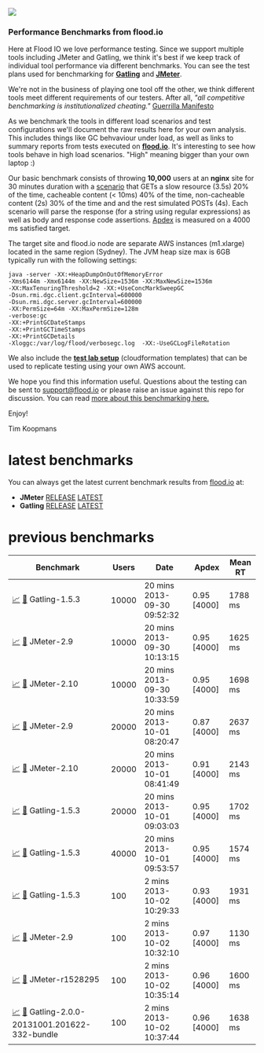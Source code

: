 ![](https://flood.io/assets/flood-logo.png)

### Performance Benchmarks from flood.io

Here at Flood IO we love performance testing. Since we support multiple tools including JMeter and Gatling, we think it's best if we keep track of individual tool performance via different benchmarks. You can see the test plans used for benchmarking for __[Gatling](./benchmarks/spec/gatling.scala)__ and __[JMeter](./benchmarks/spec/jmeter.jmx)__.

We're not in the business of playing one tool off the other, we think different tools meet different requirements of our testers. After all, _"all competitive benchmarking is institutionalized cheating."_ [Guerrilla Manifesto](http://www.perfdynamics.com/Manifesto/gcaprules.html#tth_sEc1.21)

As we benchmark the tools in different load scenarios and test configurations we'll document the raw results here for your own analysis. This includes things like GC behvaviour under load, as well as links to summary reports from tests executed on __[flood.io](https://flood.io)__. It's interesting to see how tools behave in high load scenarios. "High" meaning bigger than your own laptop :)

Our basic benchmark consists of throwing __10,000__ users at an __nginx__ site for 30 minutes duration with a [scenario](./benchmarks/spec/scenario.md) that GETs a slow resource (3.5s) 20% of the time, cacheable content (< 10ms) 40% of the time, non-cacheable content (2s) 30% of the time and and the rest simulated POSTs (4s). Each scenario will parse the response (for a string using regular expressions) as well as body and response code assertions. [Apdex](http://apdex.org) is measured on a 4000 ms satisfied target. 

The target site and flood.io node are separate AWS instances (m1.xlarge) located in the same region (Sydney). The JVM heap size max is 6GB typically run with the following settings:

```
java -server -XX:+HeapDumpOnOutOfMemoryError 
-Xms6144m -Xmx6144m -XX:NewSize=1536m -XX:MaxNewSize=1536m 
-XX:MaxTenuringThreshold=2 -XX:+UseConcMarkSweepGC 
-Dsun.rmi.dgc.client.gcInterval=600000 
-Dsun.rmi.dgc.server.gcInterval=600000 
-XX:PermSize=64m -XX:MaxPermSize=128m 
-verbose:gc 
-XX:+PrintGCDateStamps 
-XX:+PrintGCTimeStamps 
-XX:+PrintGCDetails
-Xloggc:/var/log/flood/verbosegc.log  -XX:-UseGCLogFileRotation
```

We also include the __[test lab setup](./sites)__ (cloudformation templates) that can be used to replicate testing using your own AWS account. 

We hope you find this information useful. Questions about the testing can be sent to support@flood.io or please raise an issue against this repo for discussion. You can read [more about this benchmarking here.](https://flood.io/blog/11-benchmarking-jmeter-and-gatling)

Enjoy!

Tim Koopmans

latest benchmarks
==============
You can always get the latest current benchmark results from [flood.io](https://flood.io) at:

* __JMeter__ [RELEASE](https://flood.io/benchmarks/jmeter) [LATEST](https://flood.io/benchmarks/jmeter?version=latest)   
* __Gatling__ [RELEASE](https://flood.io/benchmarks/gatling) [LATEST](https://flood.io/benchmarks/gatling?version=latest)  

previous benchmarks
==============

| Benchmark  | Users        | Date                         | Apdex | Mean RT    |
| -----      |-----         |-----                         |-----  |-----       |
| [:chart_with_upwards_trend:](./benchmarks/results/e639303fb162ce.md) [:link:](https://flood.io/e639303fb162ce) Gatling-1.5.3    | 10000  | 20 mins<br>2013-09-30 09:52:32| 0.95 [4000] | 1788 ms |
| [:chart_with_upwards_trend:](./benchmarks/results/e281b0e339fb14.md) [:link:](https://flood.io/e281b0e339fb14) JMeter-2.9       | 10000  | 20 mins<br>2013-09-30 10:13:15| 0.95 [4000] | 1625 ms |
| [:chart_with_upwards_trend:](./benchmarks/results/9fde49a2f3d43b.md) [:link:](https://flood.io/9fde49a2f3d43b) JMeter-2.10      | 10000  | 20 mins<br>2013-09-30 10:33:59| 0.95 [4000] | 1698 ms |
| [:chart_with_upwards_trend:](./benchmarks/results/2037deb43774de.md) [:link:](https://flood.io/2037deb43774de) JMeter-2.9       | 20000  | 20 mins<br>2013-10-01 08:20:47| 0.87 [4000] | 2637 ms |
| [:chart_with_upwards_trend:](./benchmarks/results/57b90939e21846.md) [:link:](https://flood.io/57b90939e21846) JMeter-2.10      | 20000  | 20 mins<br>2013-10-01 08:41:49| 0.91 [4000] | 2143 ms |
| [:chart_with_upwards_trend:](./benchmarks/results/6666b6bc4cb8a2.md) [:link:](https://flood.io/6666b6bc4cb8a2) Gatling-1.5.3    | 20000  | 20 mins<br>2013-10-01 09:03:03| 0.95 [4000] | 1702 ms |
| [:chart_with_upwards_trend:](./benchmarks/results/2c13788664d83d.md) [:link:](https://flood.io/2c13788664d83d) Gatling-1.5.3    | 40000  | 20 mins<br>2013-10-01 09:53:57| 0.95 [4000] | 1574 ms |
| [:chart_with_upwards_trend:](./benchmarks/results/5bdd2601b9fb3c.md) [:link:](https://flood.io/5bdd2601b9fb3c) Gatling-1.5.3    |  100   | 2 mins<br>2013-10-02 10:29:33|  0.93 [4000] | 1931 ms |
| [:chart_with_upwards_trend:](./benchmarks/results/4ab9feb117064d.md) [:link:](https://flood.io/4ab9feb117064d) JMeter-2.9       |  100   | 2 mins<br>2013-10-02 10:32:10|  0.97 [4000] | 1130 ms |
| [:chart_with_upwards_trend:](./benchmarks/results/a7d55f2a8d313b.md) [:link:](https://flood.io/a7d55f2a8d313b) JMeter-r1528295  |  100   | 2 mins<br>2013-10-02 10:35:14| 0.96 [4000] | 1600 ms |
| [:chart_with_upwards_trend:](./benchmarks/results/9d32af84735887.md) [:link:](https://flood.io/9d32af84735887) Gatling-2.0.0-20131001.201622-332-bundle | 100 |2 mins<br>2013-10-02 10:37:44 | 0.96 [4000] | 1638 ms |
